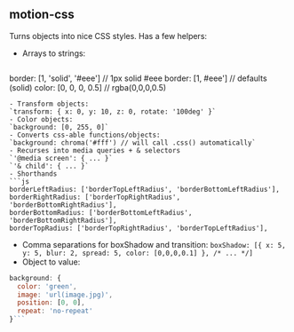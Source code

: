 ## motion-css

Turns objects into nice CSS styles. Has a few helpers:

- Arrays to strings:
  ```
border: [1, 'solid', '#eee'] // 1px solid #eee
border: [1, #eee'] // defaults (solid)
color: [0, 0, 0, 0.5] // rgba(0,0,0,0.5)
  ```
- Transform objects:
  `transform: { x: 0, y: 10, z: 0, rotate: '100deg' }`
- Color objects:
  `background: [0, 255, 0]`
- Converts css-able functions/objects:
  `background: chroma('#fff') // will call .css() automatically`
- Recurses into media queries + & selectors
  `'@media screen': { ... }`
  `'& child': { ... }`
- Shorthands
  ```js
borderLeftRadius: ['borderTopLeftRadius', 'borderBottomLeftRadius'],
borderRightRadius: ['borderTopRightRadius', 'borderBottomRightRadius'],
borderBottomRadius: ['borderBottomLeftRadius', 'borderBottomRightRadius'],
borderTopRadius: ['borderTopRightRadius', 'borderTopLeftRadius'],
  ```
- Comma separations for boxShadow and transition:
  `boxShadow: [{ x: 5, y: 5, blur: 2, spread: 5, color: [0,0,0,0.1] }, /* ... */]`
- Object to value:
```js
background: {
  color: 'green',
  image: 'url(image.jpg)',
  position: [0, 0],
  repeat: 'no-repeat'
}```
